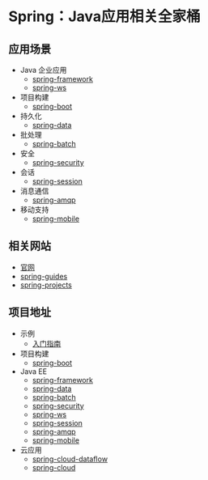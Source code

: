 #   Spring：Java应用相关全家桶

##  应用场景
-   Java 企业应用
    -   [spring-framework](spring-framework/README.md)
    -   [spring-ws](spring-ws/README.md)
-   项目构建
    -   [spring-boot](spring-boot/README.md)
-   持久化
    -   [spring-data](spring-data/README.md)
-   批处理
    -   [spring-batch](spring-batch/README.md)
-   安全
    -   [spring-security](spring-security/README.md)
-   会话
    -   [spring-session](spring-session/README.md)
-   消息通信
    -   [spring-amqp](spring-amqp/README.md)
-   移动支持
    -   [spring-mobile](spring-mobile/README.md)

##  相关网站
-   [官网](https://spring.io/)
-   [spring-guides](https://github.com/spring-guides)
-   [spring-projects](https://github.com/spring-projects)

##  项目地址
-   示例
    -   [入门指南](https://spring.io/guides)
-   项目构建
    -   [spring-boot](https://projects.spring.io/spring-boot/)
-   Java EE
    -   [spring-framework](https://projects.spring.io/spring-framework/)
    -   [spring-data](https://projects.spring.io/spring-data/)
    -   [spring-batch](https://projects.spring.io/spring-batch/)
    -   [spring-security](https://projects.spring.io/spring-security/)
    -   [spring-ws](https://projects.spring.io/spring-ws/)
    -   [spring-session](https://projects.spring.io/spring-session/)
    -   [spring-amqp](https://projects.spring.io/spring-amqp/)
    -   [spring-mobile](https://projects.spring.io/spring-mobile/)
-   云应用
    -   [spring-cloud-dataflow](https://cloud.spring.io/spring-cloud-dataflow/)
    -   [spring-cloud](https://projects.spring.io/spring-cloud/)